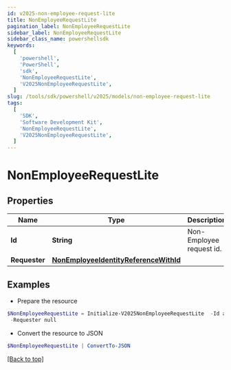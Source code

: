 ```yaml
---
id: v2025-non-employee-request-lite
title: NonEmployeeRequestLite
pagination_label: NonEmployeeRequestLite
sidebar_label: NonEmployeeRequestLite
sidebar_class_name: powershellsdk
keywords:
  [
    'powershell',
    'PowerShell',
    'sdk',
    'NonEmployeeRequestLite',
    'V2025NonEmployeeRequestLite',
  ]
slug: /tools/sdk/powershell/v2025/models/non-employee-request-lite
tags:
  [
    'SDK',
    'Software Development Kit',
    'NonEmployeeRequestLite',
    'V2025NonEmployeeRequestLite',
  ]
---
```


# NonEmployeeRequestLite

## Properties

| Name | Type | Description | Notes |
| --- | --- | --- | --- |
| **Id** | **String** | Non-Employee request id. | [optional] |
| **Requester** | [**NonEmployeeIdentityReferenceWithId**](non-employee-identity-reference-with-id) |  | [optional] |

## Examples

- Prepare the resource

```powershell
$NonEmployeeRequestLite = Initialize-V2025NonEmployeeRequestLite  -Id ac110005-7156-1150-8171-5b292e3e0084 `
 -Requester null
```

- Convert the resource to JSON

```powershell
$NonEmployeeRequestLite | ConvertTo-JSON
```

[[Back to top]](#)
